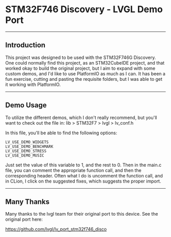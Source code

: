 # STM32F746 Discovery - LVGL Demo Port

---

## Introduction

This project was designed to be used with the STM32F746G Discovery. 
One could normally find this project, as an STM32CubeIDE project, 
and that worked okay to build the original project, but I aim to 
expand with some custom demos, and I'd like to use PlatformIO 
as much as I can. It has been a fun exercise, cutting and pasting 
the requisite folders, but I was able to get it working with 
PlatformIO. 

---

## Demo Usage

To utilize the different demos, which I don't really recommend, but 
you'll want to check out the file in: lib > STM32F7 > lvgl > lv_conf.h 

In this file, you'll be able to find the following options:

    LV_USE_DEMO_WIDGETS
    LV_USE_DEMO_BENCHMARK
    LV_USE_DEMO_STRESS
    LV_USE_DEMO_MUSIC

Just set the value of this variable to 1, and the rest to 0. Then in the 
main.c file, you can comment the appropriate function call, and then the 
corresponding header. Often what I do is uncomment the function call, and
in CLion, I click on the suggested fixes, which suggests the proper import.

---

## Many Thanks

Many thanks to the lvgl team for their original port to this device. 
See the original port here:

https://github.com/lvgl/lv_port_stm32f746_disco

